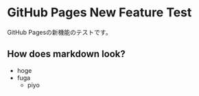 # GitHub Pages New Feature Test

GitHub Pagesの新機能のテストです。

## How does markdown look?

* hoge
* fuga
  * piyo


